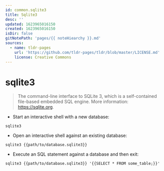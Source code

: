```yaml
---
id: common.sqlite3
title: Sqlite3
desc: ''
updated: 1623965016150
created: 1623965016150
isDir: false
gitNotePath: 'pages/{{ noteHiearchy }}.md'
sources:
  - name: tldr-pages
    url: 'https://github.com/tldr-pages/tldr/blob/master/LICENSE.md'
    license: Creative Commons
---
```

# sqlite3

> The command-line interface to SQLite 3, which is a self-contained file-based embedded SQL engine.
> More information: <https://sqlite.org>.

- Start an interactive shell with a new database:

`sqlite3`

- Open an interactive shell against an existing database:

`sqlite3 {{path/to/database.sqlite3}}`

- Execute an SQL statement against a database and then exit:

`sqlite3 {{path/to/database.sqlite3}} '{{SELECT * FROM some_table;}}'`

